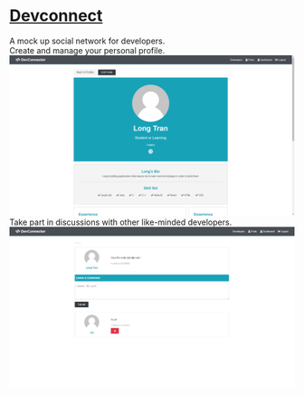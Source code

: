 # [Devconnect](https://hltdevconnect.herokuapp.com/)
A mock up social network for developers.  
Create and manage your personal profile.
![Demo](demo/Demo1.png?raw=true)  
Take part in discussions with other like-minded developers.  
![Demo](demo/Demo2.png?raw=true)
